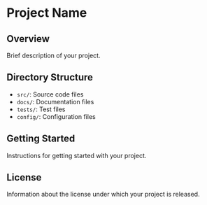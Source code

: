# Project Name

## Overview
Brief description of your project.

## Directory Structure
- `src/`: Source code files
- `docs/`: Documentation files
- `tests/`: Test files
- `config/`: Configuration files

## Getting Started
Instructions for getting started with your project.

## License
Information about the license under which your project is released.

